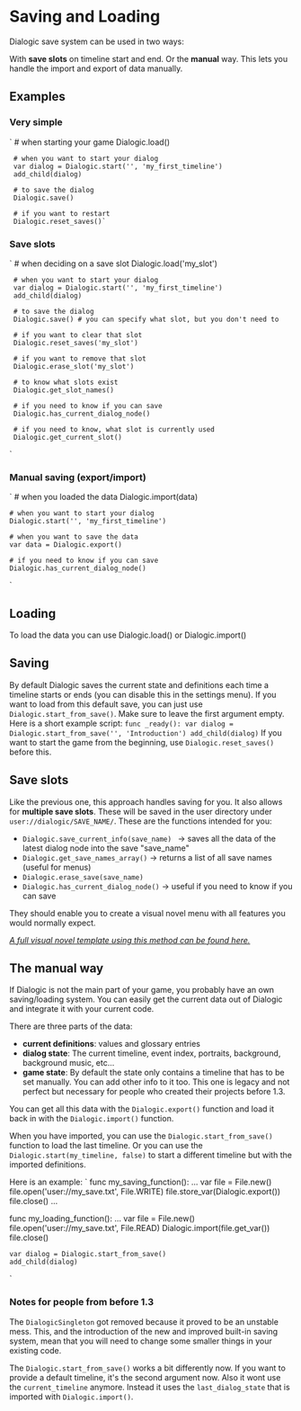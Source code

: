 # Saving and Loading

Dialogic save system can be used in two ways:

With **save slots** on timeline start and end. 
Or the **manual** way. This lets you handle the import and export of data manually.


## Examples

### Very simple

`     # when starting your game
     Dialogic.load()

     # when you want to start your dialog
     var dialog = Dialogic.start('', 'my_first_timeline')
     add_child(dialog)

     # to save the dialog
     Dialogic.save()
     
     # if you want to restart
     Dialogic.reset_saves()`

### Save slots
`     # when deciding on a save slot
     Dialogic.load('my_slot')

     # when you want to start your dialog
     var dialog = Dialogic.start('', 'my_first_timeline')
     add_child(dialog)

     # to save the dialog
     Dialogic.save() # you can specify what slot, but you don't need to
     
     # if you want to clear that slot
     Dialogic.reset_saves('my_slot')

     # if you want to remove that slot
     Dialogic.erase_slot('my_slot')

     # to know what slots exist
     Dialogic.get_slot_names()

     # if you need to know if you can save
     Dialogic.has_current_dialog_node()

     # if you need to know, what slot is currently used
     Dialogic.get_current_slot()
`

### Manual saving (export/import)

`
    # when you loaded the data
    Dialogic.import(data)

    # when you want to start your dialog
    Dialogic.start('', 'my_first_timeline')

    # when you want to save the data
    var data = Dialogic.export()

    # if you need to know if you can save
    Dialogic.has_current_dialog_node()
`

## Loading
To load the data you can use Dialogic.load() or Dialogic.import()


## Saving
By default Dialogic saves the current state and definitions each time a timeline starts or ends (you can disable this in the settings menu).
If you want to load from this default save, you can just use `Dialogic.start_from_save()`. Make sure to leave the first argument empty.
Here is a short example script:
`
func _ready():
	var dialog = Dialogic.start_from_save('', 'Introduction')
	add_child(dialog)
`
If you want to start the game from the beginning, use `Dialogic.reset_saves()` before this.


## Save slots
Like the previous one, this approach handles saving for you. It also allows for **multiple save slots**. These will be saved in the user directory under `user://dialogic/SAVE_NAME/`.
These are the functions intended for you:
- `Dialogic.save_current_info(save_name) `
	-> saves all the data of the latest dialog node into the save "save_name"
- `Dialogic.get_save_names_array()`
	-> returns a list of all save names (useful for menus)
- `Dialogic.erase_save(save_name) `
- `Dialogic.has_current_dialog_node()` 
	-> useful if you need to know if you can save

They should enable you to create a visual novel menu with all features you would normally expect.

*[A full visual novel template using this method can be found here.](https://github.com/Dialogic-Godot/visual-novel-template)*

## The manual way
If Dialogic is not the main part of your game, you probably have an own saving/loading system. 
You can easily get the current data out of Dialogic and integrate it with your current code. 

There are three parts of the data:
- **current definitions**: values and glossary entries
- **dialog state**: The current timeline, event index, portraits, background, background music, etc...
- **game state**: By default the state only contains a timeline that has to be set manually. You can add other info to it too. This one is legacy and not perfect but necessary for people who created their projects before 1.3.

You can get all this data with the `Dialogic.export()` function and load it back in with the `Dialogic.import()` function.

When you have imported, you can use the `Dialogic.start_from_save()` function to load the last timeline.
Or you can use the `Dialogic.start(my_timeline, false)` to start a different timeline but with the imported definitions.

Here is an example:
`
func my_saving_function():
	...
	var file = File.new()
	file.open('user://my_save.txt', File.WRITE)
	file.store_var(Dialogic.export())
	file.close()
	...

func my_loading_function():
	...
	var file = File.new()
	file.open('user://my_save.txt', File.READ)
	Dialogic.import(file.get_var())
	file.close()
	
	var dialog = Dialogic.start_from_save()
	add_child(dialog)
`

### Notes for people from before 1.3
The `DialogicSingleton` got removed because it proved to be an unstable mess. This, and the introduction of the new and improved built-in saving system, mean that you will need to change some smaller things in your existing code.

The `Dialogic.start_from_save()` works a bit differently now. If you want to provide a default timeline, it's the second argument now. Also it wont use the `current_timeline` anymore. Instead it uses the `last_dialog_state` that is imported with `Dialogic.import()`.